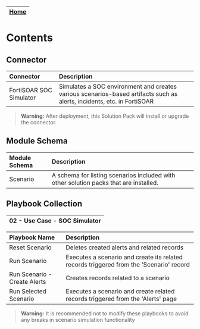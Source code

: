 | [Home](https://github.com/fortinet-fortisoar/solution-pack-soc-simulator/blob/release/1.0.2/README.md) | 
|--------------------------------------------|

# Contents

## Connector

| Connector               | Description                                                                                                            |
|:------------------------|:-----------------------------------------------------------------------------------------------------------------------|
| FortiSOAR SOC Simulator | Simulates a SOC environment and creates various scenarios-based artifacts such as alerts, incidents, etc. in FortiSOAR |

>**Warning:** After deployment, this Solution Pack will install or upgrade the connector.

## Module Schema

| Module Schema | Description                                                                           |
|:--------------|:--------------------------------------------------------------------------------------|
| Scenario      | A schema for listing scenarios included with other solution packs that are installed. |

## Playbook Collection

|02 - Use Case - SOC Simulator|
|:--                          |

| Playbook Name                | Description                                                                             |
|:-----------------------------|:----------------------------------------------------------------------------------------|
| Reset Scenario               | Deletes created alerts and related records                                              |
| Run Scenario                 | Executes a scenario and create its related records triggered from the 'Scenario' record |
| Run Scenario - Create Alerts | Creates records related to a scenario                                                   |
| Run Selected Scenario        | Executes a scenario and create related records triggered from the 'Alerts' page         |

>**Warning:** It is recommended not to modify these playbooks to avoid any breaks in scenario simulation functionality
